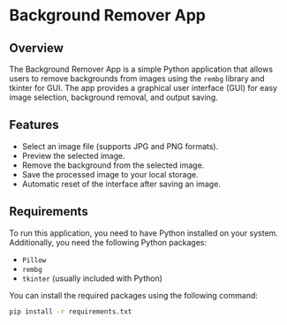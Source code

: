 # Background Remover App

## Overview

The Background Remover App is a simple Python application that allows users to remove backgrounds from images using the `rembg` library and tkinter for GUI. 
The app provides a graphical user interface (GUI) for easy image selection, background removal, and output saving.

## Features

- Select an image file (supports JPG and PNG formats).
- Preview the selected image.
- Remove the background from the selected image.
- Save the processed image to your local storage.
- Automatic reset of the interface after saving an image.

## Requirements

To run this application, you need to have Python installed on your system. Additionally, you need the following Python packages:

- `Pillow`
- `rembg`
- `tkinter` (usually included with Python)

You can install the required packages using the following command:

```bash
pip install -r requirements.txt
